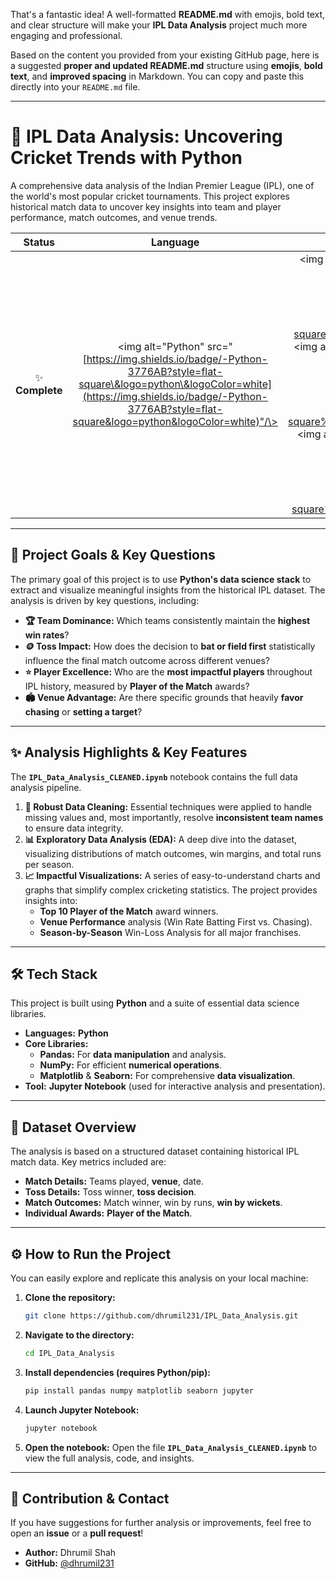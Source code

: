 That's a fantastic idea\! A well-formatted **README.md** with emojis, bold text, and clear structure will make your **IPL Data Analysis** project much more engaging and professional.

Based on the content you provided from your existing GitHub page, here is a suggested **proper and updated README.md** structure using **emojis**, **bold text**, and **improved spacing** in Markdown. You can copy and paste this directly into your `README.md` file.

-----

# 🏏 IPL Data Analysis: Uncovering Cricket Trends with Python

A comprehensive data analysis of the Indian Premier League (IPL), one of the world's most popular cricket tournaments. This project explores historical match data to uncover key insights into team and player performance, match outcomes, and venue trends.

| **Status** | **Language** | **Libraries** |
| :---: | :---: | :---: |
| ✨ **Complete** | \<img alt="Python" src="[https://img.shields.io/badge/-Python-3776AB?style=flat-square\&logo=python\&logoColor=white](https://img.shields.io/badge/-Python-3776AB?style=flat-square&logo=python&logoColor=white)"/\> | \<img alt="Pandas" src="[https://img.shields.io/badge/-Pandas-150458?style=flat-square\&logo=pandas\&logoColor=white](https://www.google.com/search?q=https://img.shields.io/badge/-Pandas-150458%3Fstyle%3Dflat-square%26logo%3Dpandas%26logoColor%3Dwhite)"/\> \<img alt="Matplotlib" src="[https://img.shields.io/badge/-Matplotlib-000000?style=flat-square\&logo=matplotlib\&logoColor=white](https://www.google.com/search?q=https://img.shields.io/badge/-Matplotlib-000000%3Fstyle%3Dflat-square%26logo%3Dmatplotlib%26logoColor%3Dwhite)"/\> \<img alt="Seaborn" src="[https://img.shields.io/badge/-Seaborn-3C9A9A?style=flat-square\&logo=seaborn\&logoColor=white](https://www.google.com/search?q=https://img.shields.io/badge/-Seaborn-3C9A9A%3Fstyle%3Dflat-square%26logo%3Dseaborn%26logoColor%3Dwhite)"/\> |

-----

## 🎯 Project Goals & Key Questions

The primary goal of this project is to use **Python's data science stack** to extract and visualize meaningful insights from the historical IPL dataset. The analysis is driven by key questions, including:

  * **🏆 Team Dominance:** Which teams consistently maintain the **highest win rates**?
  * **🪙 Toss Impact:** How does the decision to **bat or field first** statistically influence the final match outcome across different venues?
  * **⭐ Player Excellence:** Who are the **most impactful players** throughout IPL history, measured by **Player of the Match** awards?
  * **🏟️ Venue Advantage:** Are there specific grounds that heavily **favor chasing** or **setting a target**?

-----

## ✨ Analysis Highlights & Key Features

The **`IPL_Data_Analysis_CLEANED.ipynb`** notebook contains the full data analysis pipeline.

1.  **🧹 Robust Data Cleaning:** Essential techniques were applied to handle missing values and, most importantly, resolve **inconsistent team names** to ensure data integrity.
2.  **📊 Exploratory Data Analysis (EDA):** A deep dive into the dataset, visualizing distributions of match outcomes, win margins, and total runs per season.
3.  **📈 Impactful Visualizations:** A series of easy-to-understand charts and graphs that simplify complex cricketing statistics. The project provides insights into:
      * **Top 10 Player of the Match** award winners.
      * **Venue Performance** analysis (Win Rate Batting First vs. Chasing).
      * **Season-by-Season** Win-Loss Analysis for all major franchises.

-----

## 🛠️ Tech Stack

This project is built using **Python** and a suite of essential data science libraries.

  * **Languages:** **Python**
  * **Core Libraries:**
      * **Pandas:** For **data manipulation** and analysis.
      * **NumPy:** For efficient **numerical operations**.
      * **Matplotlib** & **Seaborn:** For comprehensive **data visualization**.
  * **Tool:** **Jupyter Notebook** (used for interactive analysis and presentation).

-----

## 📂 Dataset Overview

The analysis is based on a structured dataset containing historical IPL match data. Key metrics included are:

  * **Match Details:** Teams played, **venue**, date.
  * **Toss Details:** Toss winner, **toss decision**.
  * **Match Outcomes:** Match winner, win by runs, **win by wickets**.
  * **Individual Awards:** **Player of the Match**.

-----

## ⚙️ How to Run the Project

You can easily explore and replicate this analysis on your local machine:

1.  **Clone the repository:**
    ```bash
    git clone https://github.com/dhrumil231/IPL_Data_Analysis.git
    ```
2.  **Navigate to the directory:**
    ```bash
    cd IPL_Data_Analysis
    ```
3.  **Install dependencies (requires Python/pip):**
    ```bash
    pip install pandas numpy matplotlib seaborn jupyter
    ```
4.  **Launch Jupyter Notebook:**
    ```bash
    jupyter notebook
    ```
5.  **Open the notebook:** Open the file **`IPL_Data_Analysis_CLEANED.ipynb`** to view the full analysis, code, and insights.

-----

## 🤝 Contribution & Contact

If you have suggestions for further analysis or improvements, feel free to open an **issue** or a **pull request**\!
  * **Author:** Dhrumil Shah
  * **GitHub:** [@dhrumil231](https://github.com/dhrumil231)
